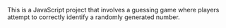 This is a JavaScript project that involves a guessing game where players attempt to correctly identify a randomly generated number.
